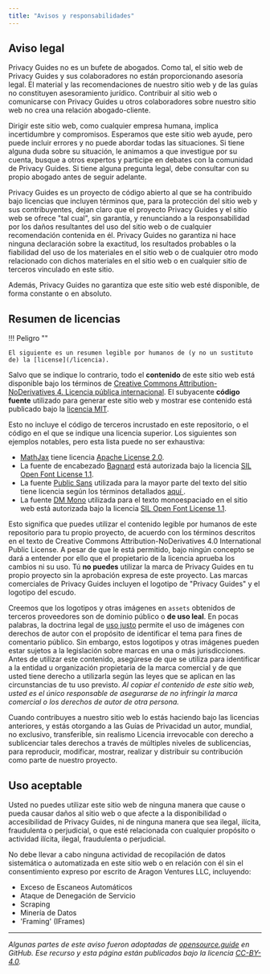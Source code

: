 ```yaml
---
title: "Avisos y responsabilidades"
---
```


## Aviso legal

Privacy Guides no es un bufete de abogados. Como tal, el sitio web de Privacy Guides y sus colaboradores no están proporcionando asesoría legal. El material y las recomendaciones de nuestro sitio web y de las guías no constituyen asesoramiento jurídico. Contribuir al sitio web o comunicarse con Privacy Guides u otros colaboradores sobre nuestro sitio web no crea una relación abogado-cliente.

Dirigir este sitio web, como cualquier empresa humana, implica incertidumbre y compromisos. Esperamos que este sitio web ayude, pero puede incluir errores y no puede abordar todas las situaciones. Si tiene alguna duda sobre su situación, le animamos a que investigue por su cuenta, busque a otros expertos y participe en debates con la comunidad de Privacy Guides. Si tiene alguna pregunta legal, debe consultar con su propio abogado antes de seguir adelante.

Privacy Guides es un proyecto de código abierto al que se ha contribuido bajo licencias que incluyen términos que, para la protección del sitio web y sus contribuyentes, dejan claro que el proyecto Privacy Guides y el sitio web se ofrece "tal cual", sin garantía, y renunciando a la responsabilidad por los daños resultantes del uso del sitio web o de cualquier recomendación contenida en él. Privacy Guides no garantiza ni hace ninguna declaración sobre la exactitud, los resultados probables o la fiabilidad del uso de los materiales en el sitio web o de cualquier otro modo relacionado con dichos materiales en el sitio web o en cualquier sitio de terceros vinculado en este sitio.

Además, Privacy Guides no garantiza que este sitio web esté disponible, de forma constante o en absoluto.

## Resumen de licencias

!!! Peligro ""

    El siguiente es un resumen legible por humanos de (y no un sustituto de) la [license](/licencia).

Salvo que se indique lo contrario, todo el **contenido** de este sitio web está disponible bajo los términos de [Creative Commons Attribution-NoDerivatives 4. Licencia pública internacional](https://github.com/privacyguides/privacyguides.org/blob/main/LICENSE). El subyacente **código fuente** utilizado para generar este sitio web y mostrar ese contenido está publicado bajo la [licencia MIT](https://github.com/privacyguides/privacyguides.org/tree/main/LICENSE-CODE).

Esto no incluye el código de terceros incrustado en este repositorio, o el código en el que se indique una licencia superior. Los siguientes son ejemplos notables, pero esta lista puede no ser exhaustiva:

* [MathJax](https://github.com/privacyguides/privacyguides.org/blob/main/theme/assets/javascripts/mathjax.js) tiene licencia [Apache License 2.0](https://github.com/privacyguides/privacyguides.org/blob/main/docs/assets/javascripts/LICENSE.mathjax.txt).
* La fuente de encabezado [Bagnard](https://github.com/privacyguides/brand/tree/main/WOFF/bagnard) está autorizada bajo la licencia [SIL Open Font License 1.1](https://github.com/privacyguides/brand/blob/main/WOFF/bagnard/LICENSE.txt).
* La fuente [Public Sans](https://github.com/privacyguides/brand/tree/main/WOFF/public_sans) utilizada para la mayor parte del texto del sitio tiene licencia según los términos detallados [aquí ](https://github.com/privacyguides/brand/blob/main/WOFF/public_sans/LICENSE.txt).
* La fuente [DM Mono](https://github.com/privacyguides/brand/tree/main/WOFF/dm_mono) utilizada para el texto monoespaciado en el sitio web está autorizada bajo la licencia [SIL Open Font License 1.1](https://github.com/privacyguides/brand/blob/main/WOFF/dm_mono/LICENSE.txt).

Esto significa que puedes utilizar el contenido legible por humanos de este repositorio para tu propio proyecto, de acuerdo con los términos descritos en el texto de Creative Commons Attribution-NoDerivatives 4.0 International Public License. A pesar de que le está permitido, bajo ningún concepto se dará a entender por ello que el propietario de la licencia aprueba los cambios ni su uso. Tú **no puedes** utilizar la marca de Privacy Guides en tu propio proyecto sin la aprobación expresa de este proyecto. Las marcas comerciales de Privacy Guides incluyen el logotipo de "Privacy Guides" y el logotipo del escudo.

Creemos que los logotipos y otras imágenes en `assets` obtenidos de terceros proveedores son de dominio público o **de uso leal**. En pocas palabras, la doctrina legal de [uso justo](https://es.wikipedia.org/wiki/Uso_justo) permite el uso de imágenes con derechos de autor con el propósito de identificar el tema para fines de comentario público. Sin embargo, estos logotipos y otras imágenes pueden estar sujetos a la legislación sobre marcas en una o más jurisdicciones. Antes de utilizar este contenido, asegúrese de que se utiliza para identificar a la entidad u organización propietaria de la marca comercial y de que usted tiene derecho a utilizarla según las leyes que se aplican en las circunstancias de tu uso previsto. *Al copiar el contenido de este sitio web, usted es el único responsable de asegurarse de no infringir la marca comercial o los derechos de autor de otra persona.*

Cuando contribuyes a nuestro sitio web lo estás haciendo bajo las licencias anteriores, y estás otorgando a las Guías de Privacidad un autor, mundial, no exclusivo, transferible, sin realismo Licencia irrevocable con derecho a sublicenciar tales derechos a través de múltiples niveles de sublicencias, para reproducir, modificar, mostrar, realizar y distribuir su contribución como parte de nuestro proyecto.

## Uso aceptable

Usted no puedes utilizar este sitio web de ninguna manera que cause o pueda causar daños al sitio web o que afecte a la disponibilidad o accesibilidad de Privacy Guides, ni de ninguna manera que sea ilegal, ilícita, fraudulenta o perjudicial, o que esté relacionada con cualquier propósito o actividad ilícita, ilegal, fraudulenta o perjudicial.

No debe llevar a cabo ninguna actividad de recopilación de datos sistemática o automatizada en este sitio web o en relación con él sin el consentimiento expreso por escrito de Aragon Ventures LLC, incluyendo:

* Exceso de Escaneos Automáticos
* Ataque de Denegación de Servicio
* Scraping
* Minería de Datos
* 'Framing' (IFrames)

---

*Algunas partes de este aviso fueron adoptadas de [opensource.guide](https://github.com/github/opensource.guide/blob/master/notices.md) en GitHub. Ese recurso y esta página están publicados bajo la licencia [CC-BY-4.0](https://creativecommons.org/licenses/by-sa/4.0/).*
